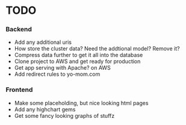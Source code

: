 # TODO
### Backend
* Add any additional uris
* How store the cluster data? Need the addtional model? Remove it?
* Compress data further to get it all into the database
* Clone project to AWS and get ready for production
* Get app serving with Apache? on AWS
* Add redirect rules to yo-mom.com


### Frontend
* Make some placeholding, but nice looking html pages
* Add any highchart gems
* Get some fancy looking graphs of stuffz
